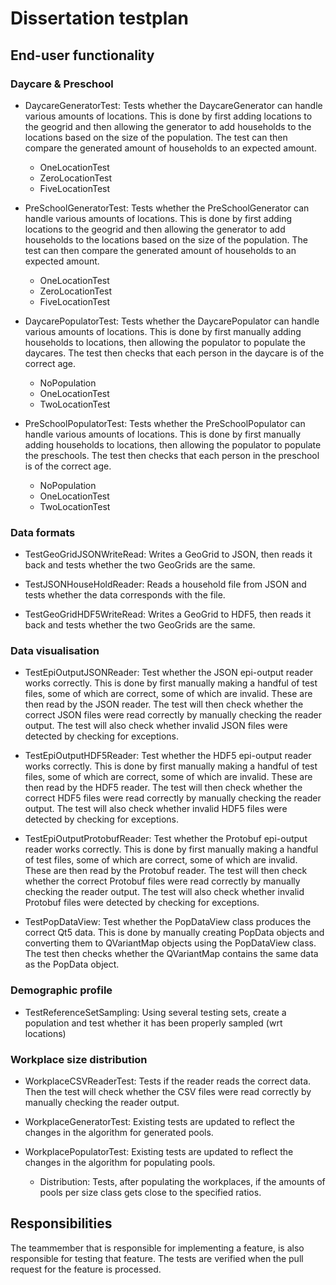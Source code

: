 # Dissertation testplan


## End-user functionality

### Daycare & Preschool

* DaycareGeneratorTest:
    Tests whether the DaycareGenerator can handle various amounts of locations.
    This is done by first adding locations to the geogrid and then allowing the generator to add households to the locations based on the size of the population. The test can then compare the generated amount of households to an expected amount.
    * OneLocationTest
    * ZeroLocationTest
    * FiveLocationTest

* PreSchoolGeneratorTest:
    Tests whether the PreSchoolGenerator can handle various amounts of locations.
    This is done by first adding locations to the geogrid and then allowing the generator to add households to the locations based on the size of the population. The test can then compare the generated amount of households to an expected amount.
    * OneLocationTest
    * ZeroLocationTest
    * FiveLocationTest

* DaycarePopulatorTest:
    Tests whether the DaycarePopulator can handle various amounts of locations.
    This is done by first manually adding households to locations, then allowing the populator to populate the daycares. The test then checks that each person in the daycare is of the correct age.
    * NoPopulation
    * OneLocationTest
    * TwoLocationTest

* PreSchoolPopulatorTest:
    Tests whether the PreSchoolPopulator can handle various amounts of locations.
    This is done by first manually adding households to locations, then allowing the populator to populate the preschools. The test then checks that each person in the preschool is of the correct age.
    * NoPopulation
    * OneLocationTest
    * TwoLocationTest
    
### Data formats

* TestGeoGridJSONWriteRead:
    Writes a GeoGrid to JSON, then reads it back and tests whether the two GeoGrids are the same.
    
* TestJSONHouseHoldReader:
    Reads a household file from JSON and tests whether the data corresponds with the file.
    
* TestGeoGridHDF5WriteRead:
    Writes a GeoGrid to HDF5, then reads it back and tests whether the two GeoGrids are the same.
    

### Data visualisation

* TestEpiOutputJSONReader:
    Test whether the JSON epi-output reader works correctly.
    This is done by first manually making a handful of test files, some of which are correct, some of which are invalid. These are then read by the JSON reader. The test will then check whether the correct JSON files were read correctly by manually checking the reader output. The test will also check whether invalid JSON files were detected by checking for exceptions.
    
* TestEpiOutputHDF5Reader:
    Test whether the HDF5 epi-output reader works correctly.
    This is done by first manually making a handful of test files, some of which are correct, some of which are invalid. These are then read by the HDF5 reader. The test will then check whether the correct HDF5 files were read correctly by manually checking the reader output. The test will also check whether invalid HDF5 files were detected by checking for exceptions.

* TestEpiOutputProtobufReader:
    Test whether the Protobuf epi-output reader works correctly.
    This is done by first manually making a handful of test files, some of which are correct, some of which are invalid. These are then read by the Protobuf reader. The test will then check whether the correct Protobuf files were read correctly by manually checking the reader output. The test will also check whether invalid Protobuf files were detected by checking for exceptions.
    
* TestPopDataView:
    Test whether the PopDataView class produces the correct Qt5 data.
    This is done by manually creating PopData objects and converting them to QVariantMap objects using the PopDataView class. The test then checks whether the QVariantMap contains the same data as the PopData object.

### Demographic profile

* TestReferenceSetSampling:
    Using several testing sets, create a population and test whether it has been properly sampled (wrt locations)
    
    
### Workplace size distribution

* WorkplaceCSVReaderTest:
    Tests if the reader reads the correct data. Then the test will check whether the CSV files were read correctly by manually checking the reader output.
    
* WorkplaceGeneratorTest:
    Existing tests are updated to reflect the changes in the algorithm for generated pools.
    
* WorkplacePopulatorTest:
    Existing tests are updated to reflect the changes in the algorithm for populating pools.
    * Distribution: Tests, after populating the workplaces, if the amounts of pools per size class gets close to the specified ratios.

## Responsibilities
The teammember that is responsible for implementing a feature, is also responsible for testing that feature. The tests are verified when the pull request for the feature is processed.
